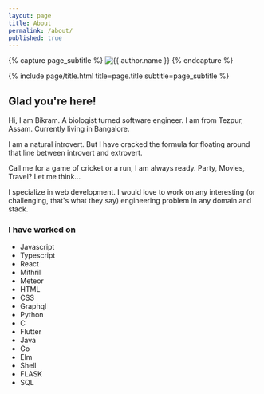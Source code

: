 ```yaml
---
layout: page
title: About
permalink: /about/
published: true
---
```


<div class="page" markdown="1">

{% capture page_subtitle %}
<img
    class="me"
    alt="{{ author.name }}"
    src="{{ site.author.photo | relative_url }}"
    srcset="{{ site.author.photo2x | relative_url }} 2x"
/>
{% endcapture %}

{% include page/title.html title=page.title subtitle=page_subtitle %}

## Glad you're here!

Hi, I am Bikram. A biologist turned software engineer. I am from Tezpur, Assam. Currently living in Bangalore.

I am a natural introvert. But I have cracked the formula for floating around that line between introvert and extrovert. 

Call me for a game of cricket or a run, I am always ready. Party, Movies, Travel? Let me think...


I specialize in web development. I would love to work on any interesting (or challenging, that's what they say) engineering problem in any domain and stack.

### I have worked on
  - Javascript
  - Typescript
  - React
  - Mithril
  - Meteor
  - HTML
  - CSS
  - Graphql
  - Python
  - C
  - Flutter
  - Java
  - Go
  - Elm
  - Shell
  - FLASK
  - SQL

</div>
